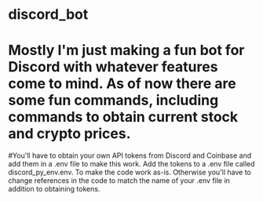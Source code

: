 # discord_bot

# Mostly I'm just making a fun bot for Discord with whatever features come to mind.  As of now there are some fun commands, including commands to obtain current stock and crypto prices.  

#You'll have to obtain your own API tokens from Discord and Coinbase and add them in a .env file to make this work.  Add the tokens to a .env file called discord_py_env.env.  To make the code work as-is.  Otherwise you'll have to change references in the code to match the name of your .env file in addition to obtaining tokens.
